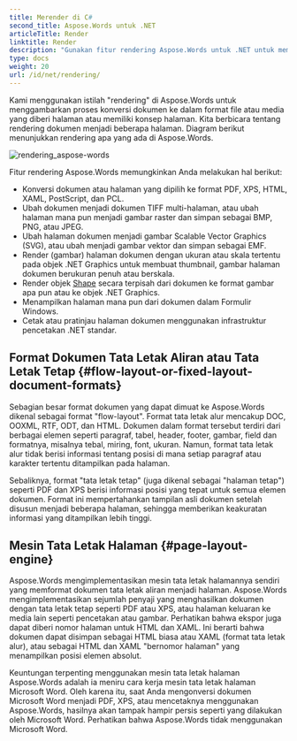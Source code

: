 ```yaml
---
title: Merender di C#
second_title: Aspose.Words untuk .NET
articleTitle: Render
linktitle: Render
description: "Gunakan fitur rendering Aspose.Words untuk .NET untuk memformat dokumen tata letak alur menjadi halaman dan mengonversi dokumen tersebut atau halaman yang dipilih ke format dokumen lain (PDF, HTML, XPS, dll.) atau gambar (TIFF, PNG, SVG, dll.) untuk melihat, konversi lebih lanjut, atau mencetak menggunakan C#."
type: docs
weight: 20
url: /id/net/rendering/
---
```


Kami menggunakan istilah "rendering" di Aspose.Words untuk menggambarkan proses konversi dokumen ke dalam format file atau media yang diberi halaman atau memiliki konsep halaman. Kita berbicara tentang rendering dokumen menjadi beberapa halaman. Diagram berikut menunjukkan rendering apa yang ada di Aspose.Words.

![rendering_aspose-words](/words/net/rendering/rendering-1.png)

Fitur rendering Aspose.Words memungkinkan Anda melakukan hal berikut:

- Konversi dokumen atau halaman yang dipilih ke format PDF, XPS, HTML, XAML, PostScript, dan PCL.
- Ubah dokumen menjadi dokumen TIFF multi-halaman, atau ubah halaman mana pun menjadi gambar raster dan simpan sebagai BMP, PNG, atau JPEG.
- Ubah halaman dokumen menjadi gambar Scalable Vector Graphics (SVG), atau ubah menjadi gambar vektor dan simpan sebagai EMF.
- Render (gambar) halaman dokumen dengan ukuran atau skala tertentu pada objek .NET Graphics untuk membuat thumbnail, gambar halaman dokumen berukuran penuh atau berskala.
- Render objek [Shape](https://reference.aspose.com/words/net/aspose.words.drawing/shape/) secara terpisah dari dokumen ke format gambar apa pun atau ke objek .NET Graphics.
- Menampilkan halaman mana pun dari dokumen dalam Formulir Windows.
- Cetak atau pratinjau halaman dokumen menggunakan infrastruktur pencetakan .NET standar.

## Format Dokumen Tata Letak Aliran atau Tata Letak Tetap {#flow-layout-or-fixed-layout-document-formats}

Sebagian besar format dokumen yang dapat dimuat ke Aspose.Words dikenal sebagai format "flow-layout". Format tata letak alur mencakup DOC, OOXML, RTF, ODT, dan HTML. Dokumen dalam format tersebut terdiri dari berbagai elemen seperti paragraf, tabel, header, footer, gambar, field dan formatnya, misalnya tebal, miring, font, ukuran. Namun, format tata letak alur tidak berisi informasi tentang posisi di mana setiap paragraf atau karakter tertentu ditampilkan pada halaman.

Sebaliknya, format "tata letak tetap" (juga dikenal sebagai "halaman tetap") seperti PDF dan XPS berisi informasi posisi yang tepat untuk semua elemen dokumen. Format ini mempertahankan tampilan asli dokumen setelah disusun menjadi beberapa halaman, sehingga memberikan keakuratan informasi yang ditampilkan lebih tinggi.

## Mesin Tata Letak Halaman {#page-layout-engine}

Aspose.Words mengimplementasikan mesin tata letak halamannya sendiri yang memformat dokumen tata letak aliran menjadi halaman. Aspose.Words mengimplementasikan sejumlah penyaji yang menghasilkan dokumen dengan tata letak tetap seperti PDF atau XPS, atau halaman keluaran ke media lain seperti pencetakan atau gambar. Perhatikan bahwa ekspor juga dapat diberi nomor halaman untuk HTML dan XAML. Ini berarti bahwa dokumen dapat disimpan sebagai HTML biasa atau XAML (format tata letak alur), atau sebagai HTML dan XAML "bernomor halaman" yang menampilkan posisi elemen absolut.

Keuntungan terpenting menggunakan mesin tata letak halaman Aspose.Words adalah ia meniru cara kerja mesin tata letak halaman Microsoft Word. Oleh karena itu, saat Anda mengonversi dokumen Microsoft Word menjadi PDF, XPS, atau mencetaknya menggunakan Aspose.Words, hasilnya akan tampak hampir persis seperti yang dilakukan oleh Microsoft Word. Perhatikan bahwa Aspose.Words tidak menggunakan Microsoft Word.

